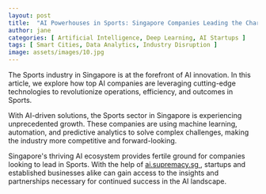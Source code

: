 ```yaml
---
layout: post
title:  "AI Powerhouses in Sports: Singapore Companies Leading the Charge"
author: jane
categories: [ Artificial Intelligence, Deep Learning, AI Startups ]
tags: [ Smart Cities, Data Analytics, Industry Disruption ]
image: assets/images/10.jpg
---
```


The Sports industry in Singapore is at the forefront of AI innovation. In this article, we explore how top AI companies are leveraging cutting-edge technologies to revolutionize operations, efficiency, and outcomes in Sports.

With AI-driven solutions, the Sports sector in Singapore is experiencing unprecedented growth. These companies are using machine learning, automation, and predictive analytics to solve complex challenges, making the industry more competitive and forward-looking.

Singapore's thriving AI ecosystem provides fertile ground for companies looking to lead in Sports. With the help of <a href="https://ai.supremacy.sg" target="_blank"> ai.supremacy.sg </a>, startups and established businesses alike can gain access to the insights and partnerships necessary for continued success in the AI landscape.
